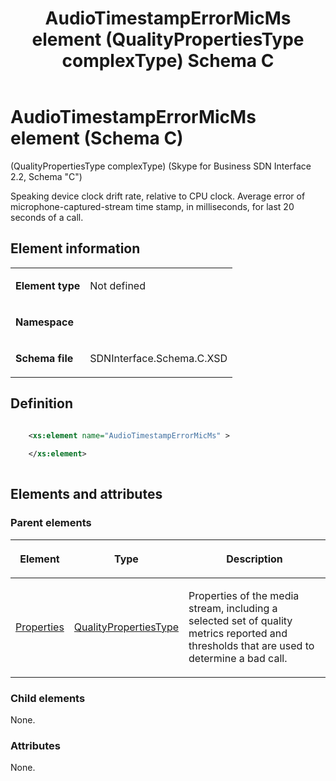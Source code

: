 ﻿---
title: AudioTimestampErrorMicMs element (QualityPropertiesType complexType) Schema C 
TOCTitle: AudioTimestampErrorMicMs element
ms:assetid: 193d8bdb-018b-641f-fb60-8b7caf9b46d1
ms:mtpsurl: https://msdn.microsoft.com/library/Mt404703(v=office.16)
ms:contentKeyID: 68250614
description: Speaking device clock drift rate, relative to CPU clock. Average error of microphone-captured-stream time stamp, in milliseconds, for the last 20 seconds of a call.
ms.date: 08/24/2015
mtps_version: v=office.16
dev_langs:
- xml
---

# AudioTimestampErrorMicMs element (Schema C)

(QualityPropertiesType complexType) (Skype for Business SDN Interface 2.2, Schema "C")

Speaking device clock drift rate, relative to CPU clock. Average error of microphone-captured-stream time stamp, in milliseconds, for last 20 seconds of a call.

 

## Element information

<table>
<colgroup>
<col />
<col />
</colgroup>
<tbody>
<tr class="odd">
<td><p><strong>Element type</strong></p></td>
<td><p>Not defined</p></td>
</tr>
<tr class="even">
<td><p><strong>Namespace</strong></p></td>
<td><p></p></td>
</tr>
<tr class="odd">
<td><p><strong>Schema file</strong></p></td>
<td><p>SDNInterface.Schema.C.XSD</p></td>
</tr>
</tbody>
</table>


## Definition

```xml

    <xs:element name="AudioTimestampErrorMicMs" >
    
    </xs:element>
  
```

## Elements and attributes

### Parent elements

<table>
<colgroup>
<col />
<col />
<col />
</colgroup>
<thead>
<tr class="header">
<th><p>Element</p></th>
<th><p>Type</p></th>
<th><p>Description</p></th>
</tr>
</thead>
<tbody>
<tr class="odd">
<td><p><a href="properties-element-qualitytype-complextype-skype-for-business-sdn-interface-2-2-schema-c.md">Properties</a></p></td>
<td><p><a href="qualitypropertiestype-complextype-skype-for-business-sdn-interface-2-2-schema-c.md">QualityPropertiesType</a></p></td>
<td><p>Properties of the media stream, including a selected set of quality metrics reported and thresholds that are used to determine a bad call.</p></td>
</tr>
</tbody>
</table>


### Child elements

None.

### Attributes

None.

